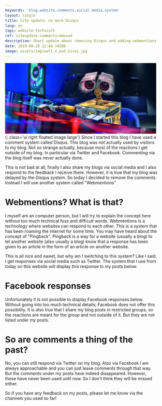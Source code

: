 ```yaml
---
keywords: 'blog,website,comments,social media,system'
layout: single
title: Site update; no more Disqus
lang: en
tags: website technisch
ref: siteupdate-commentsremoved
description: Short update about removing Disqus and adding webmentions
date: 2019-09-26 12:44 +0200
image: assets/img/wall_e_pod_hires.jpg
---
```

![Website update](/assets/img/wall_e_pod_hires.jpg){: class='ui right floated image large'}
Since I started this blog I have used a comment system called Disqus. This blog was not actually used by visitors to my blog. Not so strange actually, because most of the reactions I get outside of my blog. In particular via Twitter and Facebook. Commenting via the blog itself was never actually done.

This is not bad at all, finally I also share my blogs via social media and I also respond to the feedback I receive there. However, it is true that my blog was delayed by the Disqus system. So today I decided to remove the comments. Instead I will use another system called "Webmentions"

# Webmentions? What is that?

I myself am an computer person, but I will try to explain the concept here without too much technical fuss and difficult words. Webmentions is a technology where websites can respond to each other. This is a system that has been roaming the internet for some time. You may have heard about the concept of "Pingback". Pingback is a way for a website (usually a blog) to let another website (also usually a blog) know that a response has been given to an article in the form of an article on another website.

This is all nice and sweet, but why am I switching to this system? Like I said, I get responses via social media such as Twitter. The system that I use from today on this website will display this response to my posts below.

# Facebook responses

Unfortunately it is not possible to display Facebook responses below. Without going into too much technical details; Facebook does not offer this possibility. It is also true that I share my blog posts in restricted groups, so the reactions are meant for the group and not outside of it. But they are not listed under my posts.

# So are comments a thing of the past?

No, you can still respond via Twitter on my blog. Also via Facebook I am always approachable and you can just leave comments through that way. But the comments under my posts have indeed disappeared. However, these have never been used until now. So I don't think they will be missed either.

So if you have any feedback on my posts, please let me know via the channels you used so far!
